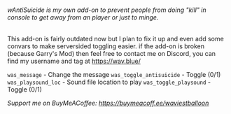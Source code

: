 ###### wAntiSuicide is my own add-on to prevent people from doing "kill" in console to get away from an player or just to minge.

This add-on is fairly outdated now but I plan to fix it up and even add some convars to make serversided toggling easier.
if the add-on is broken (because Garry's Mod) then feel free to contact me on Discord, you can find my username and tag at https://wav.blue/

`was_message` - Change the message
`was_toggle_antisuicide` - Toggle (0/1)
`was_playsound_loc` - Sound file location to play
`was_toggle_playsound` - Toggle (0/1)

*Support me on BuyMeACoffee: https://buymeacoff.ee/waviestballoon*
